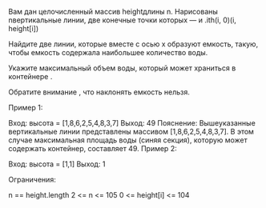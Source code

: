 Вам дан целочисленный массив heightдлины n. Нарисованы nвертикальные линии, две конечные точки которых — и .ith(i, 0)(i, height[i])

Найдите две линии, которые вместе с осью x образуют емкость, такую, чтобы емкость содержала наибольшее количество воды.

Укажите максимальный объем воды, который может храниться в контейнере .

Обратите внимание , что наклонять емкость нельзя.

 

Пример 1:


Вход: высота = [1,8,6,2,5,4,8,3,7]
 Выход: 49
 Пояснение: Вышеуказанные вертикальные линии представлены массивом [1,8,6,2,5,4,8,3,7]. В этом случае максимальная площадь воды (синяя секция), которую может содержать контейнер, составляет 49.
Пример 2:

Вход: высота = [1,1]
 Выход: 1
 

Ограничения:

n == height.length
2 <= n <= 105
0 <= height[i] <= 104